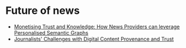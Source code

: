 # Future of news

- [Monetising Trust and Knowledge: How News Providers can leverage Personalised Semantic Graphs](../2025/02/02/monetising-trust-and-knowledge-for-news-providers.md)
- [Journalists' Challenges with Digital Content Provenance and Trust](../2025/03/24/journalists-challenges-with-digital-content-provenance-and-trust.md)

